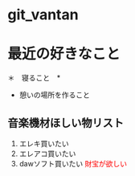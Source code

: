 # git_vantan
# 最近の好きなこと
＊　寝ること　*
* 憩いの場所を作ること
## 音楽機材ほしい物リスト
1. エレキ買いたい
2. エレアコ買いたい
3. dawソフト買いたい
<font color = red>財宝が欲しい</font>